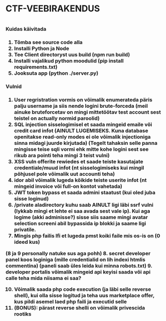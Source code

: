<h1>CTF-VEEBIRAKENDUS<h1>


<h3>Kuidas käivitada<h3>


1. Tõmba see source code alla
2. Installi Python ja Node
3. Tee Client directoryst uus build (npm run build)
4. Installi vajalikud python moodulid (pip install requirements.txt)
5. Jooksuta app (python ./server.py)





<h3>Vulnid<h3>


1. User regristration vormis on võimalik enumerateda päris palju username ja siis nende logini brute-forceda (meil ainuke bruteforcetav on mingi mittetöötav test account sest teistel on actually normid paroolid)
2. SQL injection sisselogimisel et saada mingeid emaile või credit card infot (AINULT LUGEMISEKS. Kuna database openitakse read-only modes ei ole võimalik injectioniga sinna midagi juurde kirjutada)
    (Tegelt tahaksin selle panna mingisse teise sqli vormi ehk mitte kohe logini sest see rikub ara pointi teha mingi 3 teist vulni)
3. XSS vuln offerite rewiedes et saade teiste kasutajate credentiale/muud infot (nt sisselogimiseks kui mingil põhjusel pole võimalik uut accounti teha)
4. idor abil võimalik lugeda kõikide teiste userite infot (nt mingeid invoice või full-on kontot vahetada)
5. JWT token bypass et saada admini staatust (kui oled juba sisse loginud)
6. /private aladirectory kuhu saab AINULT ligi läbi ssrf vulni (lykkab mingi et lehte ei saa avada sest vale ip). Kui aga logime (akki adminisse?) sisse siis saame mingi avatar selection screeni abil bypassida ip blokki ja saame ligi privatile.
7. Mingis php failis lfi et lugeda pmst koiki faile mis os-is on (0 ideed kus)

(8 ja 9 personally natuke sus aga pohh)
8. secret developer panel koos loginiga (mille credentialid on lih indexi htmlis commentina) (paneli saab üles leida kui minna robots.txt)
9. developer portalis võimalik mingeid api keyisi saada või api calle teha mida niisama ei saa?

10. Võimalik saada php code execution (ja läbi selle reverse shell), kui olla sisse logitud ja teha uus marketplace offer, kus pildi asemel laed php faili ja executid selle
11. (BONUS): pärast reverse shelli on võimalik privescida rootiks





